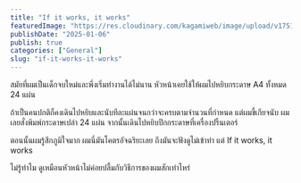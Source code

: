 ```yaml
---
title: "If it works, it works"
featuredImage: "https://res.cloudinary.com/kagamiweb/image/upload/v1751108186/blog.coregamehd.com/if-it-works-it-works.jpg"
publishDate: "2025-01-06"
publish: true
categories: ["General"]
slug: "if-it-works-it-works"
---
```


สมัยที่ผมเป็นเด็กจบใหม่และพึ่งเริ่มทำงานได้ไม่นาน หัวหน้าเคยใช้ให้ผมไปหยิบกระดาษ A4 ทั้งหมด 24 แผ่น

ถ้าเป็นคนปกติก็คงเดินไปหยิบและนับทีละแผ่นจนกว่าจะครบตามจำนวนที่กำหนด แต่ผมขี้เกียจนับ ผมเลยสั่งพิมพ์กระดาษเปล่า 24 แผ่น จากนั้นเดินไปหยิบปึกกระดาษที่เครื่องปริ้นเตอร์

ตอนนั้นผมรู้สึกภูมิใจมาก ผมนี่มันโคตรอัจฉริยะเลย ถึงมันจะฟังดูไม่เข้าท่า แต่ If it works, it works

ไม่รู้ทำไม ดูเหมือนหัวหน้าไม่ค่อยปลื้มกับวิธีการของผมสักเท่าไหร่